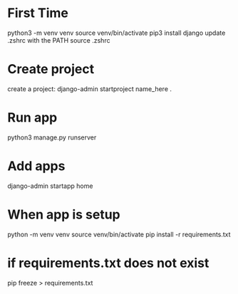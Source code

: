 # First Time
python3 -m venv venv
source venv/bin/activate
pip3 install django
update .zshrc with the PATH
source .zshrc

# Create project
create a project: django-admin startproject name_here .

# Run app
python3 manage.py runserver

# Add apps
django-admin startapp home


# When app is setup
python -m venv venv
source venv/bin/activate
pip install -r requirements.txt

# if requirements.txt does not exist
pip freeze > requirements.txt
